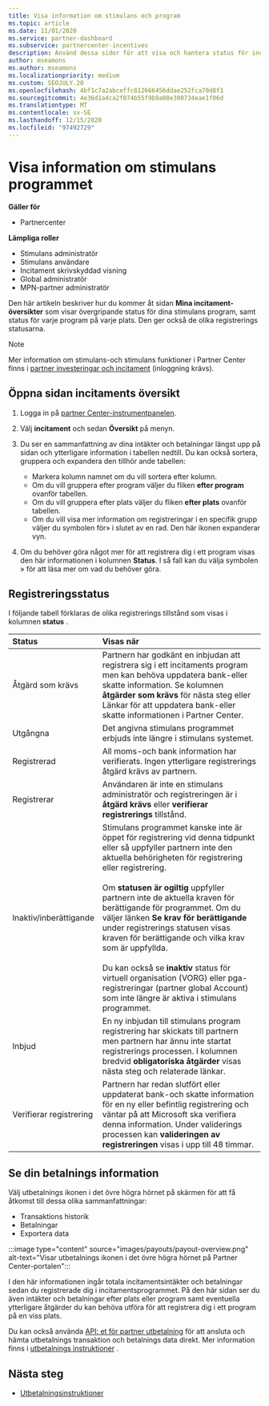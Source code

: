 ```yaml
---
title: Visa information om stimulans och program
ms.topic: article
ms.date: 11/01/2020
ms.service: partner-dashboard
ms.subservice: partnercenter-incentives
description: Använd dessa sidor för att visa och hantera status för incitaments program
author: mseamons
ms.author: mseamons
ms.localizationpriority: medium
ms.custom: SEOJULY.20
ms.openlocfilehash: 4bf1c7a2abceffc812666456ddae252fca70d8f1
ms.sourcegitcommit: 4e36d1a4ca2f074b55f9b9a08e300734eae1f06d
ms.translationtype: MT
ms.contentlocale: sv-SE
ms.lasthandoff: 12/15/2020
ms.locfileid: "97492729"
---
```

# <a name="view-your-incentives-program-details"></a>Visa information om stimulans programmet

**Gäller för**

- Partnercenter

**Lämpliga roller**

- Stimulans administratör
- Stimulans användare
- Incitament skrivskyddad visning
- Global administratör
- MPN-partner administratör

Den här artikeln beskriver hur du kommer åt sidan **Mina incitament-översikter** som visar övergripande status för dina stimulans program, samt status för varje program på varje plats. Den ger också de olika registrerings statusarna. 

>[!NOTE]
>Mer information om stimulans-och stimulans funktioner i Partner Center finns i [partner investeringar och incitament](https://partner.microsoft.com/membership/partner-incentives) (inloggning krävs).

## <a name="access-the-incentives-overview-page"></a>Öppna sidan incitaments översikt

1. Logga in på [partner Center-instrumentpanelen](https://partner.microsoft.com/dashboard).
1. Välj **incitament** och sedan **Översikt** på menyn.
1. Du ser en sammanfattning av dina intäkter och betalningar längst upp på sidan och ytterligare information i tabellen nedtill. Du kan också sortera, gruppera och expandera den tillhör ande tabellen:

   - Markera kolumn namnet om du vill sortera efter kolumn.
   - Om du vill gruppera efter program väljer du fliken **efter program** ovanför tabellen.
   - Om du vill gruppera efter plats väljer du fliken **efter plats** ovanför tabellen.
   - Om du vill visa mer information om registreringar i en specifik grupp väljer du symbolen för» i slutet av en rad. Den här ikonen expanderar vyn.
1. Om du behöver göra något mer för att registrera dig i ett program visas den här informationen i kolumnen **Status**. I så fall kan du välja symbolen » för att läsa mer om vad du behöver göra.

## <a name="enrollment-status"></a>Registreringsstatus

I följande tabell förklaras de olika registrerings tillstånd som visas i kolumnen **status** .

| **Status**         | **Visas när** |
|:------------------------------------|:------------------|
| Åtgärd som krävs  | Partnern har godkänt en inbjudan att registrera sig i ett incitaments program men kan behöva uppdatera bank-eller skatte information. Se kolumnen **åtgärder som krävs** för nästa steg eller Länkar för att uppdatera bank-eller skatte informationen i Partner Center. |
| Utgångna  | Det angivna stimulans programmet erbjuds inte längre i stimulans systemet. |
| Registrerad  | All moms-och bank information har verifierats. Ingen ytterligare registrerings åtgärd krävs av partnern. |
| Registrerar  | Användaren är inte en stimulans administratör och registreringen är i **åtgärd krävs** eller **verifierar registrerings** tillstånd.|
| Inaktiv/inberättigande | Stimulans programmet kanske inte är öppet för registrering vid denna tidpunkt eller så uppfyller partnern inte den aktuella behörigheten för registrering eller registrering. <br><br> Om **statusen är ogiltig** uppfyller partnern inte de aktuella kraven för berättigande för programmet. Om du väljer länken **Se krav för berättigande** under registrerings statusen visas kraven för berättigande och vilka krav som är uppfyllda. <br><br> Du kan också se **inaktiv** status för virtuell organisation (VORG) eller pga-registreringar (partner global Account) som inte längre är aktiva i stimulans programmet.  |
| Inbjud  | En ny inbjudan till stimulans program registrering har skickats till partnern men partnern har ännu inte startat registrerings processen. I kolumnen bredvid **obligatoriska åtgärder** visas nästa steg och relaterade länkar.  |
| Verifierar registrering  | Partnern har redan slutfört eller uppdaterat bank-och skatte information för en ny eller befintlig registrering och väntar på att Microsoft ska verifiera denna information. Under validerings processen kan **valideringen av registreringen** visas i upp till 48 timmar.  |

## <a name="see-your-payment-information"></a>Se din betalnings information

Välj utbetalnings ikonen i det övre högra hörnet på skärmen för att få åtkomst till dessa olika sammanfattningar:

- Transaktions historik
- Betalningar
- Exportera data

:::image type="content" source="images/payouts/payout-overview.png" alt-text="Visar utbetalnings ikonen i det övre högra hörnet på Partner Center-portalen":::

I den här informationen ingår totala incitamentsintäkter och betalningar sedan du registrerade dig i incitamentsprogrammet. På den här sidan ser du även intäkter och betalningar efter plats eller program samt eventuella ytterligare åtgärder du kan behöva utföra för att registrera dig i ett program på en viss plats. 

Du kan också använda [API: et för partner utbetalning](https://apidocs.microsoft.com/services/partnerpayouts) för att ansluta och hämta utbetalnings transaktion och betalnings data direkt. Mer information finns i [utbetalnings instruktioner](payout-statement.md) .

## <a name="next-steps"></a>Nästa steg
- [Utbetalningsinstruktioner](payout-statement.md)
